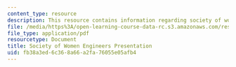 ```yaml
---
content_type: resource
description: This resource contains information regarding society of women engineers.
file: /media/https%3A/open-learning-course-data-rc.s3.amazonaws.com/res-2-006-girls-who-build-cameras-summer-2016/fb38a3ed6c368a66a2fa76055e05afb4_MITRES_2_006SUM16_Nicole.pdf
file_type: application/pdf
resourcetype: Document
title: Society of Women Engineers Presentation
uid: fb38a3ed-6c36-8a66-a2fa-76055e05afb4
---
```

